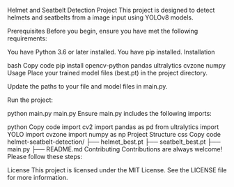 Helmet and Seatbelt Detection Project
This project is designed to detect helmets and seatbelts from a image input using YOLOv8 models.

Prerequisites
Before you begin, ensure you have met the following requirements:

You have Python 3.6 or later installed.
You have pip installed.
Installation

bash
Copy code
pip install opencv-python pandas ultralytics cvzone numpy
Usage
Place your trained model files (best.pt) in the project directory.

Update the paths to your  file and model files in main.py.

Run the project:



python main.py
main.py
Ensure main.py includes the following imports:

python
Copy code
import cv2
import pandas as pd
from ultralytics import YOLO
import cvzone
import numpy as np
Project Structure
css
Copy code
helmet-seatbelt-detection/
├── helmet_best.pt
├── seatbelt_best.pt
├── main.py
├── README.md
Contributing
Contributions are always welcome! Please follow these steps:

License
This project is licensed under the MIT License. See the LICENSE file for more information.
